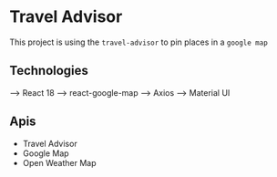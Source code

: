 # Travel Advisor

This project is using the `travel-advisor` to pin places in a `google map`

## Technologies
--> React 18
--> react-google-map
--> Axios
--> Material UI

## Apis
- Travel Advisor
- Google Map
- Open Weather Map